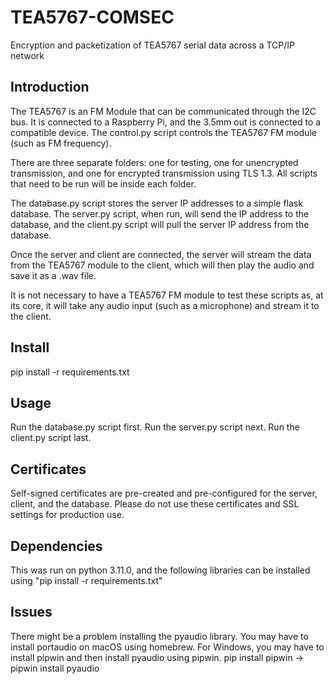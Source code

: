 # TEA5767-COMSEC
Encryption and packetization of TEA5767 serial data across a TCP/IP network

## Introduction
The TEA5767 is an FM Module that can be communicated through the I2C bus. 
It is connected to a Raspberry Pi, and the 3.5mm out is connected to a compatible device.
The control.py script controls the TEA5767 FM module (such as FM frequency).

There are three separate folders: one for testing, one for unencrypted transmission, and one for encrypted transmission using TLS 1.3. 
All scripts that need to be run will be inside each folder.

The database.py script stores the server IP addresses to a simple flask database.
The server.py script, when run, will send the IP address to the database, and the client.py script will pull the server IP address from the database.

Once the server and client are connected, the server will stream the data from the TEA5767 module to the client, which will then play the audio and save it as a .wav file. 

It is not necessary to have a TEA5767 FM module to test these scripts as, at its core, it will take any audio input (such as a microphone) and stream it to the client.

## Install
pip install -r requirements.txt

## Usage
Run the database.py script first. 
Run the server.py script next.
Run the client.py script last.

## Certificates
Self-signed certificates are pre-created and pre-configured for the server, client, and the database.
Please do not use these certificates and SSL settings for production use.

## Dependencies
This was run on python 3.11.0, and the following libraries can be installed using "pip install -r requirements.txt"


## Issues 
There might be a problem installing the pyaudio library. 
You may have to install portaudio on macOS using homebrew. 
For Windows, you may have to install pipwin and then install pyaudio using pipwin.
pip install pipwin -> pipwin install pyaudio
